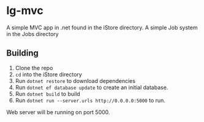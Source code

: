 # lg-mvc
A simple MVC app in .net found in the iStore directory.
A simple Job system in the Jobs directory

## Building

1. Clone the repo
2. `cd` into the iStore directory
3. Run `dotnet restore` to download dependencies
4. Run `dotnet ef database update` to create an initial database.
5. Run `dotnet build` to build 
6. Run `dotnet run --server.urls http://0.0.0.0:5000` to run.

Web server will be running on port 5000.
